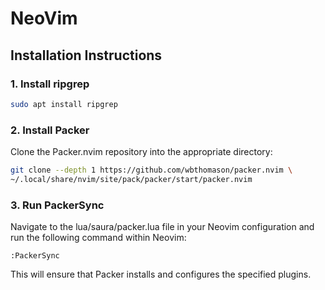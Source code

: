 # NeoVim

## Installation Instructions

### 1. Install ripgrep

```bash
sudo apt install ripgrep
```

### 2. Install Packer
Clone the Packer.nvim repository into the appropriate directory:

```bash
git clone --depth 1 https://github.com/wbthomason/packer.nvim \
~/.local/share/nvim/site/pack/packer/start/packer.nvim
```

### 3. Run PackerSync
Navigate to the lua/saura/packer.lua file in your Neovim configuration and run the following command within Neovim:

```vim
:PackerSync
```
This will ensure that Packer installs and configures the specified plugins.

